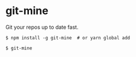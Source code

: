 # git-mine

Git your repos up to date fast.

```
$ npm install -g git-mine  # or yarn global add

$ git-mine
```
